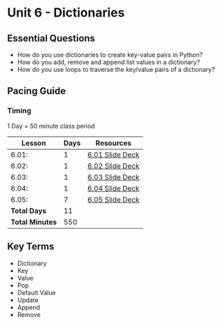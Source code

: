 # Unit 6 - Dictionaries

## Essential Questions

* How do you use dictionaries to create key-value pairs in Python?
* How do you add, remove and append list values in a dictionary?
* How do you use loops to traverse the key/value pairs of a dictionary?

## Pacing Guide

### Timing

1 Day = 50 minute class period

| Lesson | Days | Resources |
| ------ | -------------- | ---------|
| 6.01: | 1 | [6.01 Slide Deck][] |
| 6.02: | 1 | [6.02 Slide Deck][] |
| 6.03: | 1 | [6.03 Slide Deck][] |
| 6.04: | 1 | [6.04 Slide Deck][] |
| 6.05: | 7 | [6.05 Slide Deck][] |
| **Total Days** | 11 | |
| **Total Minutes** | 550 | |

## Key Terms

* Dictionary
* Key
* Value
* Pop
* Default Value
* Update
* Append
* Remove

[6.01 Slide Deck]: https://github.com/TEALSK12/2nd-semester-introduction-to-computer-science/raw/master/units/6_unit/slidedecks/Intro%20Python%206.01%20TEALS.pptx
[6.02 Slide Deck]: https://github.com/TEALSK12/2nd-semester-introduction-to-computer-science/raw/master/units/6_unit/slidedecks/Intro%20Python%206.02%20TEALS.pptx
[6.03 Slide Deck]: https://github.com/TEALSK12/2nd-semester-introduction-to-computer-science/raw/master/units/6_unit/slidedecks/Intro%20Python%206.03%20TEALS.pptx
[6.04 Slide Deck]: https://github.com/TEALSK12/2nd-semester-introduction-to-computer-science/raw/master/units/6_unit/slidedecks/Intro%20Python%206.04%20TEALS.pptx
[6.05 Slide Deck]: https://github.com/TEALSK12/2nd-semester-introduction-to-computer-science/raw/master/units/6_unit/slidedecks/Intro%20Python%206.05%20TEALS.pptx
